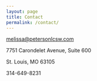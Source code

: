 ```yaml
---
layout: page
title: Contact
permalink: /contact/
---
```



melissa@petersonlcsw.com

7751 Carondelet Avenue, Suite 600

St. Louis, MO 63105

314-649-8231
	




<!--amp-img width="600" height="300" layout="responsive" src="http://lorempixel.com/600/300/sports"></amp-img-->


